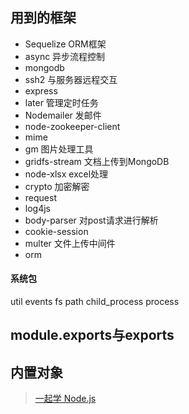 ## 用到的框架
* Sequelize		ORM框架
* async				异步流程控制
* mongodb
* ssh2				与服务器远程交互
* express				
* later				管理定时任务
* Nodemailer 		发邮件
* node-zookeeper-client
* mime
* gm					图片处理工具
* gridfs-stream	文档上传到MongoDB
* node-xlsx			excel处理
* crypto					加密解密
* request				
* log4js
* body-parser		对post请求进行解析
* cookie-session
* multer			文件上传中间件
* orm

#### 系统包
util
events
fs
path
child_process
process

##  module.exports与exports

## 内置对象



> [一起学 Node.js](https://github.com/nswbmw/N-blog)